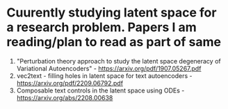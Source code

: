 # Cuurently studying latent space for a research problem. Papers I am reading/plan to read as part of same
1. "Perturbation theory approach to study the
latent space degeneracy of Variational Autoencoders" - https://arxiv.org/pdf/1907.05267.pdf
2. vec2text - filling holes in latent space for text autoencoders - https://arxiv.org/pdf/2209.06792.pdf 
3. Composable text controls in the latent space using ODEs - https://arxiv.org/abs/2208.00638
